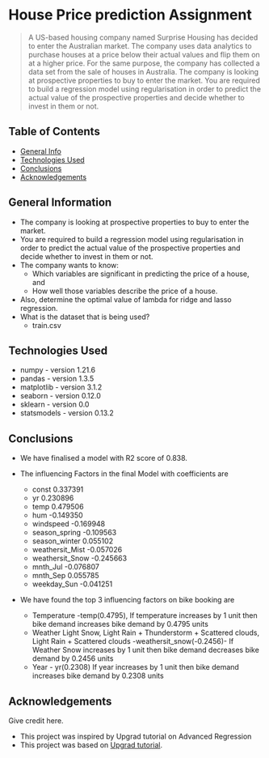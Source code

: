 # House Price prediction Assignment
>A US-based housing company named Surprise Housing has decided to enter the Australian market. The company uses data analytics to purchase houses at a price below their actual values and flip them on at a higher price. For the same purpose, the company has collected a data set from the sale of houses in Australia.
The company is looking at prospective properties to buy to enter the market. You are required to build a regression model using regularisation in order to predict the actual value of the prospective properties and decide whether to invest in them or not.




## Table of Contents
* [General Info](#general-information)
* [Technologies Used](#technologies-used)
* [Conclusions](#conclusions)
* [Acknowledgements](#acknowledgements)

<!-- You can include any other section that is pertinent to your problem -->

## General Information
- The company is looking at prospective properties to buy to enter the market. 
- You are required to build a regression model using regularisation in order to predict the actual value of the prospective properties and decide whether to invest in them or not.
- The company wants to know:
    - Which variables are significant in predicting the price of a house, and
    - How well those variables describe the price of a house.
- Also, determine the optimal value of lambda for ridge and lasso regression.
- What is the dataset that is being used?
  * train.csv

<!-- You don't have to answer all the questions - just the ones relevant to your project. -->



<!-- You don't have to answer all the questions - just the ones relevant to your project. -->


## Technologies Used
- numpy - version 1.21.6
- pandas - version 1.3.5
- matplotlib - version 3.1.2
- seaborn - version 0.12.0
- sklearn - version 0.0
- statsmodels - version 0.13.2

<!-- As the libraries versions keep on changing, it is recommended to mention the version of library used in this project -->

## Conclusions
- We have finalised a model with R2 score of 0.838.
- The influencing Factors in the final Model with coefficients are 
    * const              0.337391
    * yr                 0.230896
    * temp               0.479506
    * hum               -0.149350
    * windspeed         -0.169948
    * season_spring     -0.109563
    * season_winter      0.055102
    * weathersit_Mist   -0.057026
    * weathersit_Snow   -0.245663
    * mnth_Jul          -0.076807
    * mnth_Sep           0.055785
    * weekday_Sun       -0.041251

- We have found the top 3 influencing factors on bike booking are 
    *	Temperature -temp(0.4795), If temperature increases by 1 unit then bike demand increases bike demand by 0.4795  units
    *	Weather Light Snow, Light Rain + Thunderstorm + Scattered clouds, Light Rain + Scattered clouds -weathersit_snow(-0.2456)- If Weather Snow increases by 1 unit then bike demand decreases bike demand by 0.2456 units
    *	Year - yr(0.2308) If year increases by 1 unit then bike demand increases bike demand by 0.2308 units



## Acknowledgements
Give credit here.
- This project was inspired by Upgrad tutorial on Advanced Regression
- This project was based on [Upgrad tutorial](https://learn.upgrad.com/course/4431?courseId=26361).



<!-- Optional -->
<!-- ## License -->
<!-- This project is open source and available under the [... License](). -->

<!-- You don't have to include all sections - just the one's relevant to your project -->